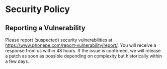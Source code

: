 # Security Policy

## Reporting a Vulnerability

Please report (suspected) security vulnerabilities at https://www.phonepe.com/report-vulnerability/report/. You will receive a response from us within 48 hours. If the issue is confirmed, we will release a patch as soon as possible depending on complexity but historically within a few days.